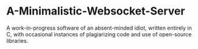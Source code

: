 # A-Minimalistic-Websocket-Server
A work-in-progress software of an absent-minded idiot, written entirely in C, with occasional instances of plagiarizing code and use of open-source libraries.
